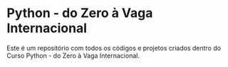 # Python - do Zero à Vaga Internacional
Este é um repositório com todos os códigos e projetos criados dentro do Curso Python - do Zero à Vaga Internacional.
